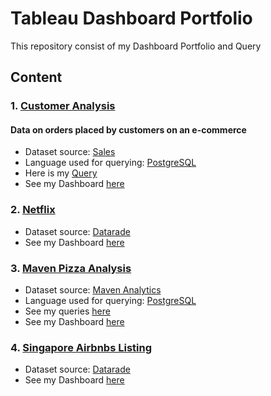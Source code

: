 # Tableau Dashboard Portfolio
This repository consist of my Dashboard Portfolio and Query

## Content
### 1. [Customer Analysis](https://public.tableau.com/app/profile/fauzia.yumna.ayupuspita/viz/CostumerAnalysisDashboard/Dashboard1)
#### Data on orders placed by customers on an e-commerce
* Dataset source: [Sales](https://github.com/fauziaya/Tableau-dashboard/blob/main/sales_06_FY2020-21.csv.zip)
* Language used for querying: [PostgreSQL](https://www.postgresql.org/)
* Here is my [Query](https://github.com/fauziaya/Tableau-dashboard/blob/main/Customer%20Analysis.sql)
* See my Dashboard [here](https://public.tableau.com/app/profile/fauzia.yumna.ayupuspita/viz/CostumerAnalysisDashboard/Dashboard1)

### 2. [Netflix](https://public.tableau.com/app/profile/fauzia.yumna.ayupuspita/viz/NetflixMovieandShow/Dashboard1)
* Dataset source: [Datarade](https://datarade.ai/data-products/netflix-movies-and-tv-shows-data-scraping-services-extract-actowiz-appliance-of-data-i)
* See my Dashboard [here](https://public.tableau.com/app/profile/fauzia.yumna.ayupuspita/viz/NetflixMovieandShow/Dashboard1)

### 3. [Maven Pizza Analysis](https://public.tableau.com/app/profile/fauzia.yumna.ayupuspita/viz/MavenPizzaAnalysis/Dashboard1)
* Dataset source: [Maven Analytics](https://www.mavenanalytics.io/data-playground)
* Language used for querying: [PostgreSQL](https://www.postgresql.org/)
* See my queries [here](https://github.com/fauziaya/SQL/blob/main/Pizza%20Sales.sql)
* See my Dashboard [here](https://public.tableau.com/app/profile/fauzia.yumna.ayupuspita/viz/MavenPizzaAnalysis/Dashboard1)

### 4. [Singapore Airbnbs Listing](https://public.tableau.com/app/profile/fauzia.yumna.ayupuspita/viz/SingaporeAirbnbListing_16722129097410/Dashboard1)
* Dataset source: [Datarade](https://datarade.ai/data-products/netflix-movies-and-tv-shows-data-scraping-services-extract-actowiz-appliance-of-data-i)
* See my Dashboard [here](https://public.tableau.com/app/profile/fauzia.yumna.ayupuspita/viz/SingaporeAirbnbListing_16722129097410/Dashboard1)
